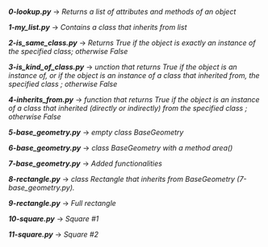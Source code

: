 ***0-lookup.py*** -> *Returns a list of attributes and methods of an object*

***1-my_list.py*** -> *Contains a class that inherits from list*

***2-is_same_class.py*** -> *Returns True if the object is exactly an instance of the specified class; otherwise False*

***3-is_kind_of_class.py*** -> *unction that returns True if the object is an instance of, or if the object is an instance of a class that inherited from, the specified class ; otherwise False*

***4-inherits_from.py*** -> *function that returns True if the object is an instance of a class that inherited (directly or indirectly) from the specified class ; otherwise False*

***5-base_geometry.py*** -> *empty class BaseGeometry*

***6-base_geometry.py*** -> *class BaseGeometry with a method area()*

***7-base_geometry.py*** -> *Added functionalities*

***8-rectangle.py*** -> *class Rectangle that inherits from BaseGeometry (7-base_geometry.py).*

***9-rectangle.py*** -> *Full rectangle*

***10-square.py*** -> *Square #1*

***11-square.py*** -> *Square #2*
